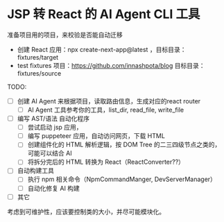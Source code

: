 # JSP 转 React 的 AI Agent CLI 工具

准备项目用的项目，来校验是否能自动迁移

- 创建 React 应用：npx create-next-app@latest ，目标目录：fixtures/target
- test fixtures 项目：https://github.com/innashpota/blog 目标目录：fixtures/source

TODO:

- [ ] 创建 AI Agent 来根据项目，读取路由信息，生成对应的react router
  - [ ] AI Agent 工具参考你的工具，list_dir, read_file, write_file 
- [ ] 编写 AST/语法 自动化程序
  - [ ] 尝试启动 jsp 应用，
  - [ ] 编写 puppeteer 应用，自动访问网页，下载 HTML 
  - [ ] 创建组件化的 HTML 解析逻辑，按 DOM Tree 的二三四级节点之类的，可能可以结合 AI
  - [ ] 将拆分完后的 HTML 转换为 React（ReactConverter??）
- [ ] 自动构建工具
  - [ ] 执行 npm 相关命令（NpmCommandManger, DevServerManager）
  - [ ] 自动化修复 AI 构建
- [ ] 其它

考虑到可维护性，应该要控制类的大小，并尽可能模块化。


